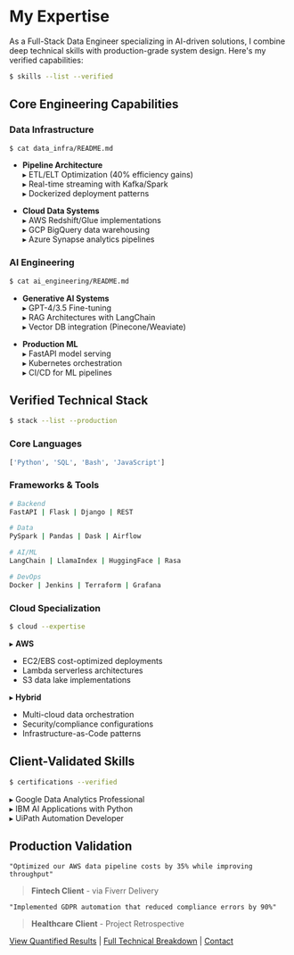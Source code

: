 # My Expertise

As a Full-Stack Data Engineer specializing in AI-driven solutions, I combine deep technical skills with production-grade system design. Here's my verified capabilities:

```bash
$ skills --list --verified
```

## Core Engineering Capabilities

### Data Infrastructure
```bash
$ cat data_infra/README.md
```
- **Pipeline Architecture**  
  ▸ ETL/ELT Optimization (40% efficiency gains)  
  ▸ Real-time streaming with Kafka/Spark  
  ▸ Dockerized deployment patterns

- **Cloud Data Systems**  
  ▸ AWS Redshift/Glue implementations  
  ▸ GCP BigQuery data warehousing  
  ▸ Azure Synapse analytics pipelines

### AI Engineering
```bash
$ cat ai_engineering/README.md
```
- **Generative AI Systems**  
  ▸ GPT-4/3.5 Fine-tuning  
  ▸ RAG Architectures with LangChain  
  ▸ Vector DB integration (Pinecone/Weaviate)

- **Production ML**  
  ▸ FastAPI model serving  
  ▸ Kubernetes orchestration  
  ▸ CI/CD for ML pipelines

## Verified Technical Stack

```bash
$ stack --list --production
```

### Core Languages
```python
['Python', 'SQL', 'Bash', 'JavaScript']
```

### Frameworks & Tools
```bash
# Backend
FastAPI | Flask | Django | REST

# Data
PySpark | Pandas | Dask | Airflow

# AI/ML
LangChain | LlamaIndex | HuggingFace | Rasa

# DevOps
Docker | Jenkins | Terraform | Grafana
```

### Cloud Specialization
```bash
$ cloud --expertise
```
▸ **AWS**  
  - EC2/EBS cost-optimized deployments  
  - Lambda serverless architectures  
  - S3 data lake implementations

▸ **Hybrid**  
  - Multi-cloud data orchestration  
  - Security/compliance configurations  
  - Infrastructure-as-Code patterns

## Client-Validated Skills

```bash
$ certifications --verified
```
▸ Google Data Analytics Professional  
▸ IBM AI Applications with Python  
▸ UiPath Automation Developer  

## Production Validation
```text
"Optimized our AWS data pipeline costs by 35% while improving throughput"
```
> **Fintech Client** - via Fiverr Delivery  

```text
"Implemented GDPR automation that reduced compliance errors by 90%"
```
> **Healthcare Client** - Project Retrospective  


[View Quantified Results](/projects/) | [Full Technical Breakdown](/ai-solutions/) | [Contact](/contact/)
